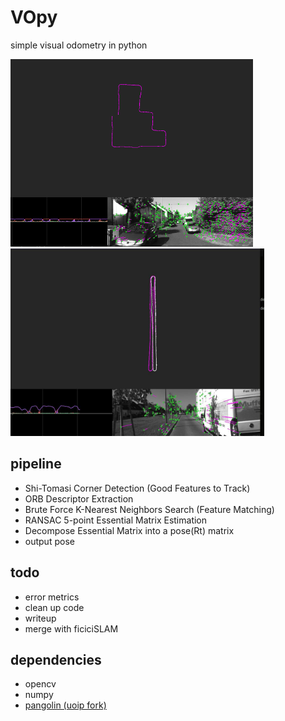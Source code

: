 # VOpy
simple visual odometry in python

<p float="left">
  <img src="resources/img.png" height="300" />
  <img src="resources/output.jpg" height="300" />
</p>

pipeline
---
 - Shi-Tomasi Corner Detection (Good Features to Track)
 - ORB Descriptor Extraction
 - Brute Force K-Nearest Neighbors Search (Feature Matching)
 - RANSAC 5-point Essential Matrix Estimation
 - Decompose Essential Matrix into a pose(Rt) matrix
 - output pose

todo
---
 - error metrics
 - clean up code
 - writeup
 - merge with ficiciSLAM


dependencies
---
 - opencv
 - numpy
 - [pangolin (uoip fork)](https://github.com/uoip/pangolin)
